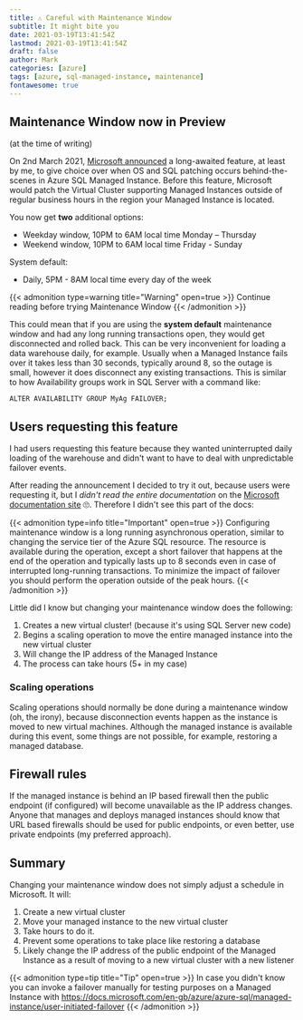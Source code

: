 ```yaml
---
title: ⚠ Careful with Maintenance Window
subtitle: It might bite you
date: 2021-03-19T13:41:54Z
lastmod: 2021-03-19T13:41:54Z
draft: false
author: Mark
categories: [azure]
tags: [azure, sql-managed-instance, maintenance]
fontawesome: true
---
```


## Maintenance Window now in Preview

(at the time of writing)

On 2nd March 2021, [Microsoft announced](https://techcommunity.microsoft.com/t5/azure-sql/maintenance-window-for-azure-sql-database-and-managed-instance/ba-p/2174835) a long-awaited feature, at least by me, to give choice over when OS and SQL patching occurs behind-the-scenes in Azure SQL Managed Instance. Before this feature, Microsoft would patch the Virtual Cluster supporting Managed Instances outside of regular business hours in the region your Managed Instance is located. 

You now get **two** additional options:

* Weekday window, 10PM to 6AM local time Monday – Thursday
* Weekend window, 10PM to 6AM local time Friday - Sunday

System default:

* Daily, 5PM - 8AM local time every day of the week

{{< admonition type=warning title="Warning" open=true >}}
Continue reading before trying Maintenance Window
{{< /admonition >}}

This could mean that if you are using the **system default** maintenance window and had any long running transactions open, they would get disconnected and rolled back. This can be very inconvenient for loading a data warehouse daily, for example. Usually when a Managed Instance fails over it takes less than 30 seconds, typically around 8, so the outage is small, however it does disconnect any existing transactions. This is similar to how Availability groups work in SQL Server with a  command like:

``` tsql
ALTER AVAILABILITY GROUP MyAg FAILOVER;  
```

## Users requesting this feature

I had users requesting this feature because they wanted uninterrupted daily loading of the warehouse and didn't want to have to deal with unpredictable failover events.

After reading the announcement I decided to try it out, because users were requesting it, but I *didn't read the entire documentation* on the [Microsoft documentation site](https://docs.microsoft.com/en-us/azure/azure-sql/database/maintenance-window) 🙄. Therefore I didn't see this part of the docs:

{{< admonition type=info title="Important" open=true >}}
Configuring maintenance window is a long running asynchronous operation, similar to changing the service tier of the Azure SQL resource. The resource is available during the operation, except a short failover that happens at the end of the operation and typically lasts up to 8 seconds even in case of interrupted long-running transactions. To minimize the impact of failover you should perform the operation outside of the peak hours.
{{< /admonition >}}

Little did I know but changing your maintenance window does the following:

1. Creates a new virtual cluster! (because it's using SQL Server new code)
1. Begins a scaling operation to move the entire managed instance into the new virtual cluster
1. Will change the IP address of the Managed Instance
1. The process can take hours (5+ in my case)

### Scaling operations

Scaling operations should normally be done during a maintenance window (oh, the irony), because disconnection events happen as the instance is moved to new virtual machines. Although the managed instance is available during this event, some things are not possible, for example, restoring a managed database.

## Firewall rules

If the managed instance is behind an IP based firewall then the public endpoint (if configured) will become unavailable as the IP address changes. Anyone that manages and deploys managed instances should know that URL based firewalls should be used for public endpoints, or even better, use private endpoints (my preferred approach).

## Summary

Changing your maintenance window does not simply adjust a schedule in Microsoft. It will:

1. Create a new virtual cluster
1. Move your managed instance to the new virtual cluster
1. Take hours to do it.
1. Prevent some operations to take place like restoring a database
1. Likely change the IP address of the public endpoint of the Managed Instance as a result of moving to a new virtual cluster with a new listener



{{< admonition type=tip title="Tip" open=true >}}
In case you didn't know you can invoke a failover manually for testing purposes on a Managed Instance with https://docs.microsoft.com/en-gb/azure/azure-sql/managed-instance/user-initiated-failover
{{< /admonition >}}